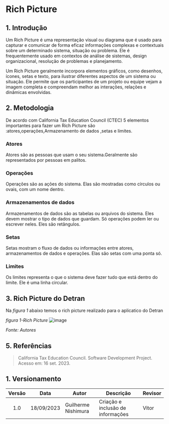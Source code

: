# Rich Picture


## 1. Introdução

 Um Rich Picture é uma representação visual ou diagrama que é usado para capturar e comunicar de forma eficaz informações complexas e contextuais sobre um determinado sistema, situação ou problema. Ele é frequentemente usado em contextos de análise de sistemas, design organizacional, resolução de problemas e planejamento.

Um Rich Picture geralmente incorpora elementos gráficos, como desenhos, ícones, setas e texto, para ilustrar diferentes aspectos de um sistema ou situação. Ele permite que os participantes de um projeto ou equipe vejam a imagem completa e compreendam melhor as interações, relações e dinâmicas envolvidas.

## 2. Metodologia
De acordo com California Tax Education Council (CTEC) 5 elementos importantes para fazer um Rich Picture são :atores,operações,Armazenamento de dados ,setas e limites.

### Atores 
Atores são as pessoas que usam o seu sistema.Geralmente são representados por pessoas em palitos. 

### Operações 
Operações são as ações do sistema.  Elas são mostradas como círculos ou ovais, com um nome dentro.

### Armazenamentos de dados
Armazenamentos de dados são as tabelas ou arquivos do sistema. Eles devem mostrar o tipo de dados que guardam. Só operações podem ler ou escrever neles. Eles são retângulos.

### Setas 
Setas mostram o fluxo de dados ou informações entre atores, armazenamentos de dados e operações. Elas são setas com uma ponta só. 

### Limites
Os limites representa o que o  sistema deve fazer tudo que está dentro do limite.  Ele é uma linha circular.

## 3. Rich Picture do Detran 

Na *figura 1* abaixo temos o rich picture realizado para o aplicatico do Detran



*figura 1-Rich Picture*
![image](https://github.com/Requisitos-de-Software/2023.2-DETRAN/assets/78215376/fa586063-1851-4ef5-8d94-e411ce777f4d)

*Fonte: Autores*




## 5. Referências
> California Tax Education Council. Software Development Project. Acesso em: 16 set. 2023.
## 1. Versionamento

| Versão | Data       | Autor             | Descrição                                          | Revisor        |
|:------:| ---------- | ----------------- | -------------------------------------------------- | -------------- |
|  1.0   | 18/09/2023 | Guilherme Nishimura    | Criação e inclusão de informações     | Vitor    |
